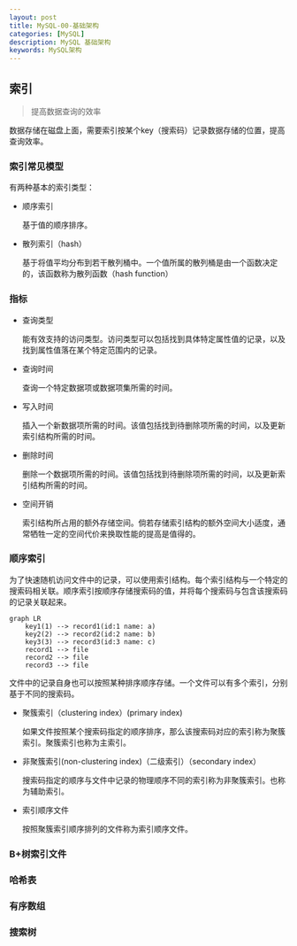 ```yaml
---
layout: post
title: MySQL-00-基础架构
categories: [MySQL]
description: MySQL 基础架构
keywords: MySQL架构
---
```


## 索引

> 提高数据查询的效率

数据存储在磁盘上面，需要索引按某个key（搜索码）记录数据存储的位置，提高查询效率。

### 索引常见模型

有两种基本的索引类型：

* 顺序索引

  基于值的顺序排序。

* 散列索引（hash）

  基于将值平均分布到若干散列桶中。一个值所属的散列桶是由一个函数决定的，该函数称为散列函数（hash function）

### 指标

* 查询类型

  能有效支持的访问类型。访问类型可以包括找到具体特定属性值的记录，以及找到属性值落在某个特定范围内的记录。

* 查询时间

  查询一个特定数据项或数据项集所需的时间。

* 写入时间

  插入一个新数据项所需的时间。该值包括找到待删除项所需的时间，以及更新索引结构所需的时间。

* 删除时间

  删除一个数据项所需的时间。该值包括找到待删除项所需的时间，以及更新索引结构所需的时间。

* 空间开销

  索引结构所占用的额外存储空间。倘若存储索引结构的额外空间大小适度，通常牺牲一定的空间代价来换取性能的提高是值得的。



### 顺序索引

为了快速随机访问文件中的记录，可以使用索引结构。每个索引结构与一个特定的搜索码相关联。顺序索引按顺序存储搜索码的值，并将每个搜索码与包含该搜索码的记录关联起来。

```mermaid
graph LR
    key1(1) --> record1(id:1 name: a)
    key2(2) --> record2(id:2 name: b)
    key3(3) --> record3(id:3 name: c)
    record1 --> file
    record2 --> file
    record3 --> file

```

文件中的记录自身也可以按照某种排序顺序存储。一个文件可以有多个索引，分别基于不同的搜索码。

* 聚簇索引（clustering index）(primary index)

  如果文件按照某个搜索码指定的顺序排序，那么该搜索码对应的索引称为聚簇索引。聚簇索引也称为主索引。

* 非聚簇索引(non-clustering index)（二级索引）（secondary index）

  搜索码指定的顺序与文件中记录的物理顺序不同的索引称为非聚簇索引。也称为辅助索引。

* 索引顺序文件

  按照聚簇索引顺序排列的文件称为索引顺序文件。

### B+树索引文件

### 哈希表



### 有序数组

### 搜索树
